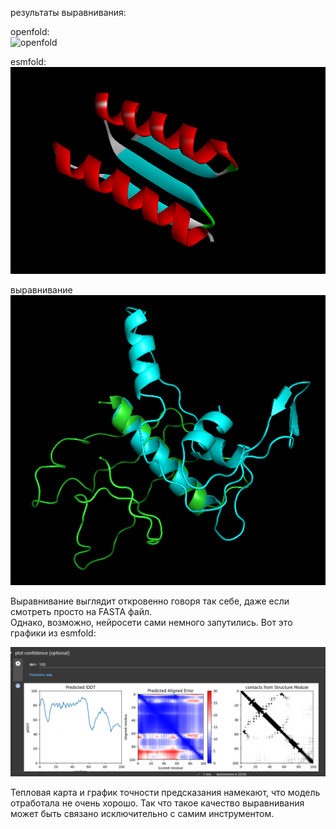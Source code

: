 результаты выравнивания:  


openfold:  
![openfold](./opefold.png)

esmfold:  
![esmfold](./esmfold.png)

выравнивание  
![al](./aligment.png)

Выравнивание выглядит откровенно говоря так себе, даже если смотреть просто на FASTA файл.  
Однако, возможно, нейросети сами немного запутились. Вот это графики из esmfold:  

![graphs](./graphs.png)

Тепловая карта и график точности предсказания намекают, что модель отработала не очень хорошо. Так что 
такое качество выравнивания может быть связано исключительно с самим инструментом.
